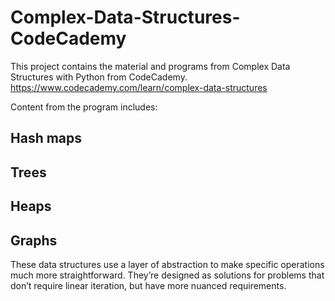 # Complex-Data-Structures-CodeCademy

This project contains the material and programs from Complex Data Structures with Python from CodeCademy.
https://www.codecademy.com/learn/complex-data-structures

Content from the program includes:

##  Hash maps
## Trees
## Heaps
## Graphs

These data structures use a layer of abstraction to make specific operations much more straightforward. They’re designed as solutions for problems that don’t require linear iteration, but have more nuanced requirements.
